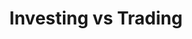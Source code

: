---
title: Investing vs Trading
description: Investing vs Trading
tags: ['investing', 'trading', 'trader', 'patience']
---
